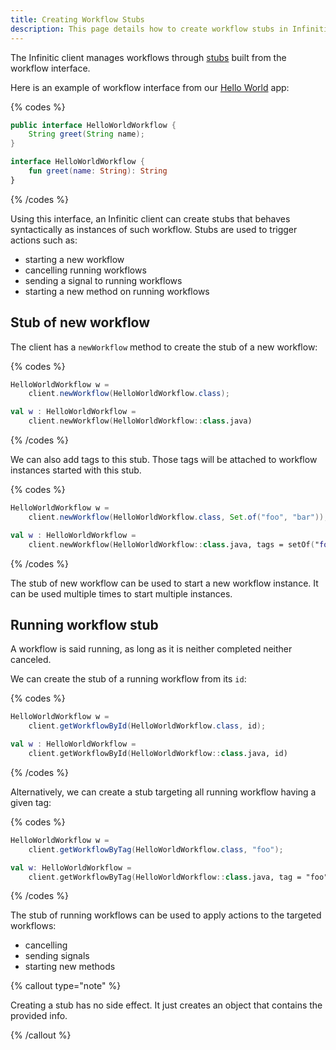 ```yaml
---
title: Creating Workflow Stubs
description: This page details how to create workflow stubs in Infinitic, enabling the initiation, cancellation, and interaction with running workflows through a simplified interface. It explains the process of generating stubs from workflow interfaces for both new and running workflows, including tagging and method invocation on workflows. 
---
```

The Infinitic client manages workflows through [stubs](https://en.wikipedia.org/wiki/Method_stub) built from the workflow interface.

Here is an example of workflow interface from our [Hello World](/docs/introduction/hello-world) app:

{% codes %}

```java
public interface HelloWorldWorkflow {
    String greet(String name);
}
```

```kotlin
interface HelloWorldWorkflow {
    fun greet(name: String): String
}
```

{% /codes %}

Using this interface, an Infinitic client can create stubs that behaves syntactically as instances of such workflow.
Stubs are used to trigger actions such as:

- starting a new workflow
- cancelling running workflows
- sending a signal to running workflows
- starting a new method on running workflows

## Stub of new workflow

The client has a `newWorkflow` method to create the stub of a new workflow:

{% codes %}

```java
HelloWorldWorkflow w = 
    client.newWorkflow(HelloWorldWorkflow.class);
```

```kotlin
val w : HelloWorldWorkflow = 
    client.newWorkflow(HelloWorldWorkflow::class.java)
```

{% /codes %}

We can also add tags to this stub. Those tags will be attached to workflow instances started with this stub.

{% codes %}

```java
HelloWorldWorkflow w = 
    client.newWorkflow(HelloWorldWorkflow.class, Set.of("foo", "bar"));
```

```kotlin
val w : HelloWorldWorkflow = 
    client.newWorkflow(HelloWorldWorkflow::class.java, tags = setOf("foo", "bar"))
```

{% /codes %}

The stub of new workflow can be used to start a new workflow instance.
It can be used multiple times to start multiple instances.

## Running workflow stub

A workflow is said running, as long as it is neither completed neither canceled.

We can create the stub of a running workflow from its `id`:

{% codes %}

```java
HelloWorldWorkflow w = 
    client.getWorkflowById(HelloWorldWorkflow.class, id);
```

```kotlin
val w : HelloWorldWorkflow = 
    client.getWorkflowById(HelloWorldWorkflow::class.java, id)
```

{% /codes %}

Alternatively, we can create a stub targeting all running workflow having a given tag:

{% codes %}

```java
HelloWorldWorkflow w =
    client.getWorkflowByTag(HelloWorldWorkflow.class, "foo");
```

```kotlin
val w: HelloWorldWorkflow = 
    client.getWorkflowByTag(HelloWorldWorkflow::class.java, tag = "foo")
```

{% /codes %}

The stub of running workflows can be used to apply actions to the targeted workflows:

- cancelling
- sending signals
- starting new methods

{% callout type="note"  %}

Creating a stub has no side effect. It just creates an object that contains the provided info.

{% /callout  %}
